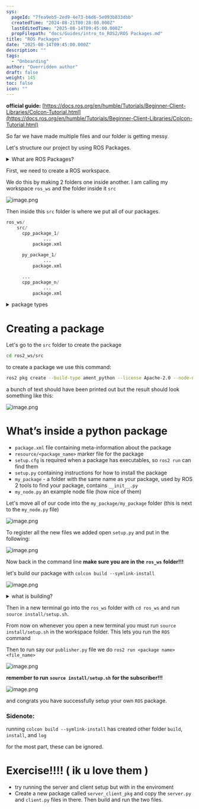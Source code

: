```yaml
---
sys:
  pageId: "7fea9eb5-2ed9-4e73-b6d6-5e093b833dbb"
  createdTime: "2024-08-21T00:28:00.000Z"
  lastEditedTime: "2025-08-14T09:45:00.000Z"
  propFilepath: "docs/Guides/intro_to_ROS2/ROS Packages.md"
title: "ROS Packages"
date: "2025-08-14T09:45:00.000Z"
description: ""
tags:
  - "Onboarding"
author: "Overridden author"
draft: false
weight: 145
toc: false
icon: ""
---
```


**official guide:** [https://docs.ros.org/en/humble/Tutorials/Beginner-Client-Libraries/Colcon-Tutorial.html](https://docs.ros.org/en/humble/Tutorials/Beginner-Client-Libraries/Colcon-Tutorial.html)

So far we have made multiple files and our folder is getting messy.

Let's structure our project by using ROS Packages.

<details>
      <summary>What are ROS Packages?</summary>
      ROS Packages are, as the name implies, packages of code that are highly sharable between ROS developers.
  </details>

First, we need to create a ROS workspace.

We do this by making 2 folders one inside another. I am calling my workspace `ros_ws` and the folder inside it `src`

![image.png](https://prod-files-secure.s3.us-west-2.amazonaws.com/d518164a-d88e-44d1-a4ee-3adb3bd8bce0/70706947-fd18-4537-a67b-e12946812d31/image.png?X-Amz-Algorithm=AWS4-HMAC-SHA256&X-Amz-Content-Sha256=UNSIGNED-PAYLOAD&X-Amz-Credential=ASIAZI2LB46656J6V3SD%2F20250814%2Fus-west-2%2Fs3%2Faws4_request&X-Amz-Date=20250814T220847Z&X-Amz-Expires=3600&X-Amz-Security-Token=IQoJb3JpZ2luX2VjEAYaCXVzLXdlc3QtMiJHMEUCIH8w0JpdbheP9CkMV12Tnhap9UOvkqijsUX0K%2Bmm7lf%2BAiEAjpky%2FWTYKLF7lt5%2B0NKfrzBhQsEEJjvs9vTIvVqRI9sq%2FwMITxAAGgw2Mzc0MjMxODM4MDUiDHLuidlcqMn3P%2FfPFCrcA5qXGf4lVRVN27HQYIinSO0s8GPjFztr0hjJJBzLnJkmCjk9i5KBvWWluayZhzuQwx94n0DQMwOOy3rdV0DHZw0tzpjrRR0WUOY%2FFXvLPII9%2FsibOOygh4qput2q%2FZftzE%2Bt5zRxNOqyuUSzpKPY%2FsYtKsun%2FQd8RNoiZxOiwDBBtzC7tnhh2D6xntrvuwro%2BlbmoCKCT67tqH3LWZCA7GC2hKyZXWU4ID8T7ueNcchEv5E4%2BkIEWvKmyLyK21pBvdK8XdQ88xDVSf4eOMRKpL6l4rjeCNmi9RMVdti%2BZ6GtJxt2WhiSpFBChzJwxNfOl4ewTMC%2F6QFWdovqJ8sQgwYoyKBBP6Mg9HEoUcQRGW1xtdvBpbYAzYbxJTP89yEGlnnNAFOWegN2iaZLXeXiNzNMnXksYe7y8e0TWuE8AsdU%2Fyndk41Uy9LWvHb3JlN3k3rKoyXU86POZ9e6%2FX1MaPZjkeGjd6mdofeZEAT3IklhjAYJPSunMyp1CXgFL3jHlkUitWeJeeiuqPxvUhfB6p4otfT2%2F%2FguT9zlYulV7Wh51fQyeMVzgaOME%2BuUmq1%2BylDER4HIQokSwSci3wkrCoFuoTlfh60u6fLhDwdK36EUwUN9f%2BqJqzZo3ReoMOGy%2BcQGOqUBOl0uNkfcsQUKrUsyFtpyFa7Z3E3J5lJjTUBhEpKLYN4qoXXNN4XN3AcuIL1UCAIk78ACv5Rs5NcXSYhGjcotBM6Ifskvl5qqIYI2JKzizRv%2Bp1GW0yLAaec%2BZ2H7E4WHqxZCP62OuagUNo6%2B6PCuw0uCKZkuiEZ4lle5Y73fNXrRwgCLbFcVwY116SlFU65Jne0HssfCmGLFcpi0uagHbXoIjZn1&X-Amz-Signature=75c15b4c9e4140b8a5242df19f6c1a681d9f99ac95ff45e581763d9f6a23a905&X-Amz-SignedHeaders=host&x-amz-checksum-mode=ENABLED&x-id=GetObject)

Then inside this `src` folder is where we put all of our packages.

```python
ros_ws/
    src/
      cpp_package_1/
		      ...
          package.xml

      py_package_1/
		      ...
          package.xml

      ...
      cpp_package_n/
		      ...
          package.xml

```

<details>
      <summary>package types</summary>
      packages can be either `C++` or python.
  </details>

# Creating a package

Let's go to the `src` folder to create the package

```bash
cd ros2_ws/src
```

to create a package we use this command:

```bash
ros2 pkg create --build-type ament_python --license Apache-2.0 --node-name my_node my_package
```

a bunch of text should have been printed out but the result should look something like this:

![image.png](https://prod-files-secure.s3.us-west-2.amazonaws.com/d518164a-d88e-44d1-a4ee-3adb3bd8bce0/e6cf1e3f-8512-4a3e-b131-079f800bf3e8/image.png?X-Amz-Algorithm=AWS4-HMAC-SHA256&X-Amz-Content-Sha256=UNSIGNED-PAYLOAD&X-Amz-Credential=ASIAZI2LB46656J6V3SD%2F20250814%2Fus-west-2%2Fs3%2Faws4_request&X-Amz-Date=20250814T220847Z&X-Amz-Expires=3600&X-Amz-Security-Token=IQoJb3JpZ2luX2VjEAYaCXVzLXdlc3QtMiJHMEUCIH8w0JpdbheP9CkMV12Tnhap9UOvkqijsUX0K%2Bmm7lf%2BAiEAjpky%2FWTYKLF7lt5%2B0NKfrzBhQsEEJjvs9vTIvVqRI9sq%2FwMITxAAGgw2Mzc0MjMxODM4MDUiDHLuidlcqMn3P%2FfPFCrcA5qXGf4lVRVN27HQYIinSO0s8GPjFztr0hjJJBzLnJkmCjk9i5KBvWWluayZhzuQwx94n0DQMwOOy3rdV0DHZw0tzpjrRR0WUOY%2FFXvLPII9%2FsibOOygh4qput2q%2FZftzE%2Bt5zRxNOqyuUSzpKPY%2FsYtKsun%2FQd8RNoiZxOiwDBBtzC7tnhh2D6xntrvuwro%2BlbmoCKCT67tqH3LWZCA7GC2hKyZXWU4ID8T7ueNcchEv5E4%2BkIEWvKmyLyK21pBvdK8XdQ88xDVSf4eOMRKpL6l4rjeCNmi9RMVdti%2BZ6GtJxt2WhiSpFBChzJwxNfOl4ewTMC%2F6QFWdovqJ8sQgwYoyKBBP6Mg9HEoUcQRGW1xtdvBpbYAzYbxJTP89yEGlnnNAFOWegN2iaZLXeXiNzNMnXksYe7y8e0TWuE8AsdU%2Fyndk41Uy9LWvHb3JlN3k3rKoyXU86POZ9e6%2FX1MaPZjkeGjd6mdofeZEAT3IklhjAYJPSunMyp1CXgFL3jHlkUitWeJeeiuqPxvUhfB6p4otfT2%2F%2FguT9zlYulV7Wh51fQyeMVzgaOME%2BuUmq1%2BylDER4HIQokSwSci3wkrCoFuoTlfh60u6fLhDwdK36EUwUN9f%2BqJqzZo3ReoMOGy%2BcQGOqUBOl0uNkfcsQUKrUsyFtpyFa7Z3E3J5lJjTUBhEpKLYN4qoXXNN4XN3AcuIL1UCAIk78ACv5Rs5NcXSYhGjcotBM6Ifskvl5qqIYI2JKzizRv%2Bp1GW0yLAaec%2BZ2H7E4WHqxZCP62OuagUNo6%2B6PCuw0uCKZkuiEZ4lle5Y73fNXrRwgCLbFcVwY116SlFU65Jne0HssfCmGLFcpi0uagHbXoIjZn1&X-Amz-Signature=98a0c3ef966bbba21a677af32db8180c0661f130afb61d3415b109155f356c55&X-Amz-SignedHeaders=host&x-amz-checksum-mode=ENABLED&x-id=GetObject)

# What’s inside a python package

- `package.xml` file containing meta-information about the package
- `resource/<package_name>` marker file for the package
- `setup.cfg` is required when a package has executables, so `ros2 run` can find them
- `setup.py` containing instructions for how to install the package
- `my_package` - a folder with the same name as your package, used by ROS 2 tools to find your package, contains `__init__.py`
- `my_node.py` an example node file (how nice of them)

Let's move all of our code into the `my_package/my_package` folder (this is next to the `my_node.py` file)

![image.png](https://prod-files-secure.s3.us-west-2.amazonaws.com/d518164a-d88e-44d1-a4ee-3adb3bd8bce0/9ce58f11-0da9-4d3e-b86d-506a9685d378/image.png?X-Amz-Algorithm=AWS4-HMAC-SHA256&X-Amz-Content-Sha256=UNSIGNED-PAYLOAD&X-Amz-Credential=ASIAZI2LB46656J6V3SD%2F20250814%2Fus-west-2%2Fs3%2Faws4_request&X-Amz-Date=20250814T220847Z&X-Amz-Expires=3600&X-Amz-Security-Token=IQoJb3JpZ2luX2VjEAYaCXVzLXdlc3QtMiJHMEUCIH8w0JpdbheP9CkMV12Tnhap9UOvkqijsUX0K%2Bmm7lf%2BAiEAjpky%2FWTYKLF7lt5%2B0NKfrzBhQsEEJjvs9vTIvVqRI9sq%2FwMITxAAGgw2Mzc0MjMxODM4MDUiDHLuidlcqMn3P%2FfPFCrcA5qXGf4lVRVN27HQYIinSO0s8GPjFztr0hjJJBzLnJkmCjk9i5KBvWWluayZhzuQwx94n0DQMwOOy3rdV0DHZw0tzpjrRR0WUOY%2FFXvLPII9%2FsibOOygh4qput2q%2FZftzE%2Bt5zRxNOqyuUSzpKPY%2FsYtKsun%2FQd8RNoiZxOiwDBBtzC7tnhh2D6xntrvuwro%2BlbmoCKCT67tqH3LWZCA7GC2hKyZXWU4ID8T7ueNcchEv5E4%2BkIEWvKmyLyK21pBvdK8XdQ88xDVSf4eOMRKpL6l4rjeCNmi9RMVdti%2BZ6GtJxt2WhiSpFBChzJwxNfOl4ewTMC%2F6QFWdovqJ8sQgwYoyKBBP6Mg9HEoUcQRGW1xtdvBpbYAzYbxJTP89yEGlnnNAFOWegN2iaZLXeXiNzNMnXksYe7y8e0TWuE8AsdU%2Fyndk41Uy9LWvHb3JlN3k3rKoyXU86POZ9e6%2FX1MaPZjkeGjd6mdofeZEAT3IklhjAYJPSunMyp1CXgFL3jHlkUitWeJeeiuqPxvUhfB6p4otfT2%2F%2FguT9zlYulV7Wh51fQyeMVzgaOME%2BuUmq1%2BylDER4HIQokSwSci3wkrCoFuoTlfh60u6fLhDwdK36EUwUN9f%2BqJqzZo3ReoMOGy%2BcQGOqUBOl0uNkfcsQUKrUsyFtpyFa7Z3E3J5lJjTUBhEpKLYN4qoXXNN4XN3AcuIL1UCAIk78ACv5Rs5NcXSYhGjcotBM6Ifskvl5qqIYI2JKzizRv%2Bp1GW0yLAaec%2BZ2H7E4WHqxZCP62OuagUNo6%2B6PCuw0uCKZkuiEZ4lle5Y73fNXrRwgCLbFcVwY116SlFU65Jne0HssfCmGLFcpi0uagHbXoIjZn1&X-Amz-Signature=6f21ea349384f18f9726fb0c478d4e48b9cb9deee79c0e12f5a20b9d67e8dd68&X-Amz-SignedHeaders=host&x-amz-checksum-mode=ENABLED&x-id=GetObject)

To register all the new files we added open `setup.py` and put in the following:

![image.png](https://prod-files-secure.s3.us-west-2.amazonaws.com/d518164a-d88e-44d1-a4ee-3adb3bd8bce0/1cd7c262-4cae-4496-9d75-c178537d24a2/image.png?X-Amz-Algorithm=AWS4-HMAC-SHA256&X-Amz-Content-Sha256=UNSIGNED-PAYLOAD&X-Amz-Credential=ASIAZI2LB46656J6V3SD%2F20250814%2Fus-west-2%2Fs3%2Faws4_request&X-Amz-Date=20250814T220847Z&X-Amz-Expires=3600&X-Amz-Security-Token=IQoJb3JpZ2luX2VjEAYaCXVzLXdlc3QtMiJHMEUCIH8w0JpdbheP9CkMV12Tnhap9UOvkqijsUX0K%2Bmm7lf%2BAiEAjpky%2FWTYKLF7lt5%2B0NKfrzBhQsEEJjvs9vTIvVqRI9sq%2FwMITxAAGgw2Mzc0MjMxODM4MDUiDHLuidlcqMn3P%2FfPFCrcA5qXGf4lVRVN27HQYIinSO0s8GPjFztr0hjJJBzLnJkmCjk9i5KBvWWluayZhzuQwx94n0DQMwOOy3rdV0DHZw0tzpjrRR0WUOY%2FFXvLPII9%2FsibOOygh4qput2q%2FZftzE%2Bt5zRxNOqyuUSzpKPY%2FsYtKsun%2FQd8RNoiZxOiwDBBtzC7tnhh2D6xntrvuwro%2BlbmoCKCT67tqH3LWZCA7GC2hKyZXWU4ID8T7ueNcchEv5E4%2BkIEWvKmyLyK21pBvdK8XdQ88xDVSf4eOMRKpL6l4rjeCNmi9RMVdti%2BZ6GtJxt2WhiSpFBChzJwxNfOl4ewTMC%2F6QFWdovqJ8sQgwYoyKBBP6Mg9HEoUcQRGW1xtdvBpbYAzYbxJTP89yEGlnnNAFOWegN2iaZLXeXiNzNMnXksYe7y8e0TWuE8AsdU%2Fyndk41Uy9LWvHb3JlN3k3rKoyXU86POZ9e6%2FX1MaPZjkeGjd6mdofeZEAT3IklhjAYJPSunMyp1CXgFL3jHlkUitWeJeeiuqPxvUhfB6p4otfT2%2F%2FguT9zlYulV7Wh51fQyeMVzgaOME%2BuUmq1%2BylDER4HIQokSwSci3wkrCoFuoTlfh60u6fLhDwdK36EUwUN9f%2BqJqzZo3ReoMOGy%2BcQGOqUBOl0uNkfcsQUKrUsyFtpyFa7Z3E3J5lJjTUBhEpKLYN4qoXXNN4XN3AcuIL1UCAIk78ACv5Rs5NcXSYhGjcotBM6Ifskvl5qqIYI2JKzizRv%2Bp1GW0yLAaec%2BZ2H7E4WHqxZCP62OuagUNo6%2B6PCuw0uCKZkuiEZ4lle5Y73fNXrRwgCLbFcVwY116SlFU65Jne0HssfCmGLFcpi0uagHbXoIjZn1&X-Amz-Signature=39e05ec22318f2907186f90d57298b6d2c7f983d6b93c5849decc64438668e3a&X-Amz-SignedHeaders=host&x-amz-checksum-mode=ENABLED&x-id=GetObject)

Now back in the command line **make sure you are in the** **`ros_ws`** **folder!!!**

let's build our package with `colcon build --symlink-install`

![image.png](https://prod-files-secure.s3.us-west-2.amazonaws.com/d518164a-d88e-44d1-a4ee-3adb3bd8bce0/2f2a0d27-b173-48fd-b189-5f5c0ce65619/image.png?X-Amz-Algorithm=AWS4-HMAC-SHA256&X-Amz-Content-Sha256=UNSIGNED-PAYLOAD&X-Amz-Credential=ASIAZI2LB46656J6V3SD%2F20250814%2Fus-west-2%2Fs3%2Faws4_request&X-Amz-Date=20250814T220847Z&X-Amz-Expires=3600&X-Amz-Security-Token=IQoJb3JpZ2luX2VjEAYaCXVzLXdlc3QtMiJHMEUCIH8w0JpdbheP9CkMV12Tnhap9UOvkqijsUX0K%2Bmm7lf%2BAiEAjpky%2FWTYKLF7lt5%2B0NKfrzBhQsEEJjvs9vTIvVqRI9sq%2FwMITxAAGgw2Mzc0MjMxODM4MDUiDHLuidlcqMn3P%2FfPFCrcA5qXGf4lVRVN27HQYIinSO0s8GPjFztr0hjJJBzLnJkmCjk9i5KBvWWluayZhzuQwx94n0DQMwOOy3rdV0DHZw0tzpjrRR0WUOY%2FFXvLPII9%2FsibOOygh4qput2q%2FZftzE%2Bt5zRxNOqyuUSzpKPY%2FsYtKsun%2FQd8RNoiZxOiwDBBtzC7tnhh2D6xntrvuwro%2BlbmoCKCT67tqH3LWZCA7GC2hKyZXWU4ID8T7ueNcchEv5E4%2BkIEWvKmyLyK21pBvdK8XdQ88xDVSf4eOMRKpL6l4rjeCNmi9RMVdti%2BZ6GtJxt2WhiSpFBChzJwxNfOl4ewTMC%2F6QFWdovqJ8sQgwYoyKBBP6Mg9HEoUcQRGW1xtdvBpbYAzYbxJTP89yEGlnnNAFOWegN2iaZLXeXiNzNMnXksYe7y8e0TWuE8AsdU%2Fyndk41Uy9LWvHb3JlN3k3rKoyXU86POZ9e6%2FX1MaPZjkeGjd6mdofeZEAT3IklhjAYJPSunMyp1CXgFL3jHlkUitWeJeeiuqPxvUhfB6p4otfT2%2F%2FguT9zlYulV7Wh51fQyeMVzgaOME%2BuUmq1%2BylDER4HIQokSwSci3wkrCoFuoTlfh60u6fLhDwdK36EUwUN9f%2BqJqzZo3ReoMOGy%2BcQGOqUBOl0uNkfcsQUKrUsyFtpyFa7Z3E3J5lJjTUBhEpKLYN4qoXXNN4XN3AcuIL1UCAIk78ACv5Rs5NcXSYhGjcotBM6Ifskvl5qqIYI2JKzizRv%2Bp1GW0yLAaec%2BZ2H7E4WHqxZCP62OuagUNo6%2B6PCuw0uCKZkuiEZ4lle5Y73fNXrRwgCLbFcVwY116SlFU65Jne0HssfCmGLFcpi0uagHbXoIjZn1&X-Amz-Signature=f64e8b8855e31c33e5fbe7d1e3358dc1b97cdbbdaf16c40ce35ee67237ead891&X-Amz-SignedHeaders=host&x-amz-checksum-mode=ENABLED&x-id=GetObject)

<details>

<summary>what is building?</summary>

if you are a CS major at Rose-Hulman you will learn the answer to this in CSSE132

but TLDR; is it combines all the code files into one program that can be run easily 

</details>

Then in a new terminal go into the `ros_ws` folder with `cd ros_ws` and run `source install/setup.sh`. 

From now on whenever you open a new terminal you must run `source install/setup.sh` in the workspace folder. This lets you run the `ROS` command

Then to run say our `publisher.py` file we do `ros2 run <package name> <file_name>`

![image.png](https://prod-files-secure.s3.us-west-2.amazonaws.com/d518164a-d88e-44d1-a4ee-3adb3bd8bce0/4f4b1219-3a44-4632-aa0a-ce3471699f59/image.png?X-Amz-Algorithm=AWS4-HMAC-SHA256&X-Amz-Content-Sha256=UNSIGNED-PAYLOAD&X-Amz-Credential=ASIAZI2LB46656J6V3SD%2F20250814%2Fus-west-2%2Fs3%2Faws4_request&X-Amz-Date=20250814T220848Z&X-Amz-Expires=3600&X-Amz-Security-Token=IQoJb3JpZ2luX2VjEAYaCXVzLXdlc3QtMiJHMEUCIH8w0JpdbheP9CkMV12Tnhap9UOvkqijsUX0K%2Bmm7lf%2BAiEAjpky%2FWTYKLF7lt5%2B0NKfrzBhQsEEJjvs9vTIvVqRI9sq%2FwMITxAAGgw2Mzc0MjMxODM4MDUiDHLuidlcqMn3P%2FfPFCrcA5qXGf4lVRVN27HQYIinSO0s8GPjFztr0hjJJBzLnJkmCjk9i5KBvWWluayZhzuQwx94n0DQMwOOy3rdV0DHZw0tzpjrRR0WUOY%2FFXvLPII9%2FsibOOygh4qput2q%2FZftzE%2Bt5zRxNOqyuUSzpKPY%2FsYtKsun%2FQd8RNoiZxOiwDBBtzC7tnhh2D6xntrvuwro%2BlbmoCKCT67tqH3LWZCA7GC2hKyZXWU4ID8T7ueNcchEv5E4%2BkIEWvKmyLyK21pBvdK8XdQ88xDVSf4eOMRKpL6l4rjeCNmi9RMVdti%2BZ6GtJxt2WhiSpFBChzJwxNfOl4ewTMC%2F6QFWdovqJ8sQgwYoyKBBP6Mg9HEoUcQRGW1xtdvBpbYAzYbxJTP89yEGlnnNAFOWegN2iaZLXeXiNzNMnXksYe7y8e0TWuE8AsdU%2Fyndk41Uy9LWvHb3JlN3k3rKoyXU86POZ9e6%2FX1MaPZjkeGjd6mdofeZEAT3IklhjAYJPSunMyp1CXgFL3jHlkUitWeJeeiuqPxvUhfB6p4otfT2%2F%2FguT9zlYulV7Wh51fQyeMVzgaOME%2BuUmq1%2BylDER4HIQokSwSci3wkrCoFuoTlfh60u6fLhDwdK36EUwUN9f%2BqJqzZo3ReoMOGy%2BcQGOqUBOl0uNkfcsQUKrUsyFtpyFa7Z3E3J5lJjTUBhEpKLYN4qoXXNN4XN3AcuIL1UCAIk78ACv5Rs5NcXSYhGjcotBM6Ifskvl5qqIYI2JKzizRv%2Bp1GW0yLAaec%2BZ2H7E4WHqxZCP62OuagUNo6%2B6PCuw0uCKZkuiEZ4lle5Y73fNXrRwgCLbFcVwY116SlFU65Jne0HssfCmGLFcpi0uagHbXoIjZn1&X-Amz-Signature=bcd04611d8bc87fd5a9fc0dd82b4f60875b33f70f9547e5275d298467ce024a6&X-Amz-SignedHeaders=host&x-amz-checksum-mode=ENABLED&x-id=GetObject)

**remember to run** **`source install/setup.sh`** **for the subscriber!!!**

![image.png](https://prod-files-secure.s3.us-west-2.amazonaws.com/d518164a-d88e-44d1-a4ee-3adb3bd8bce0/02121119-dad4-49ec-8356-c956108b4243/image.png?X-Amz-Algorithm=AWS4-HMAC-SHA256&X-Amz-Content-Sha256=UNSIGNED-PAYLOAD&X-Amz-Credential=ASIAZI2LB46656J6V3SD%2F20250814%2Fus-west-2%2Fs3%2Faws4_request&X-Amz-Date=20250814T220848Z&X-Amz-Expires=3600&X-Amz-Security-Token=IQoJb3JpZ2luX2VjEAYaCXVzLXdlc3QtMiJHMEUCIH8w0JpdbheP9CkMV12Tnhap9UOvkqijsUX0K%2Bmm7lf%2BAiEAjpky%2FWTYKLF7lt5%2B0NKfrzBhQsEEJjvs9vTIvVqRI9sq%2FwMITxAAGgw2Mzc0MjMxODM4MDUiDHLuidlcqMn3P%2FfPFCrcA5qXGf4lVRVN27HQYIinSO0s8GPjFztr0hjJJBzLnJkmCjk9i5KBvWWluayZhzuQwx94n0DQMwOOy3rdV0DHZw0tzpjrRR0WUOY%2FFXvLPII9%2FsibOOygh4qput2q%2FZftzE%2Bt5zRxNOqyuUSzpKPY%2FsYtKsun%2FQd8RNoiZxOiwDBBtzC7tnhh2D6xntrvuwro%2BlbmoCKCT67tqH3LWZCA7GC2hKyZXWU4ID8T7ueNcchEv5E4%2BkIEWvKmyLyK21pBvdK8XdQ88xDVSf4eOMRKpL6l4rjeCNmi9RMVdti%2BZ6GtJxt2WhiSpFBChzJwxNfOl4ewTMC%2F6QFWdovqJ8sQgwYoyKBBP6Mg9HEoUcQRGW1xtdvBpbYAzYbxJTP89yEGlnnNAFOWegN2iaZLXeXiNzNMnXksYe7y8e0TWuE8AsdU%2Fyndk41Uy9LWvHb3JlN3k3rKoyXU86POZ9e6%2FX1MaPZjkeGjd6mdofeZEAT3IklhjAYJPSunMyp1CXgFL3jHlkUitWeJeeiuqPxvUhfB6p4otfT2%2F%2FguT9zlYulV7Wh51fQyeMVzgaOME%2BuUmq1%2BylDER4HIQokSwSci3wkrCoFuoTlfh60u6fLhDwdK36EUwUN9f%2BqJqzZo3ReoMOGy%2BcQGOqUBOl0uNkfcsQUKrUsyFtpyFa7Z3E3J5lJjTUBhEpKLYN4qoXXNN4XN3AcuIL1UCAIk78ACv5Rs5NcXSYhGjcotBM6Ifskvl5qqIYI2JKzizRv%2Bp1GW0yLAaec%2BZ2H7E4WHqxZCP62OuagUNo6%2B6PCuw0uCKZkuiEZ4lle5Y73fNXrRwgCLbFcVwY116SlFU65Jne0HssfCmGLFcpi0uagHbXoIjZn1&X-Amz-Signature=5f4a01961254418f7984095bf23007ceb94bfe619587e1897be3cf029c3d27c2&X-Amz-SignedHeaders=host&x-amz-checksum-mode=ENABLED&x-id=GetObject)

and congrats you have successfully setup your own `ROS` package.

### Sidenote:

running `colcon build --symlink-install` has created other folder `build`, `install`, and `log`

for the most part, these can be ignored.

# Exercise!!!! ( ik u love them )

- try running the server and client setup but with in the enviroment
- Create a new package called `server_client_pkg` and copy the `server.py` and `client.py` files in there. Then build and run the two files.
